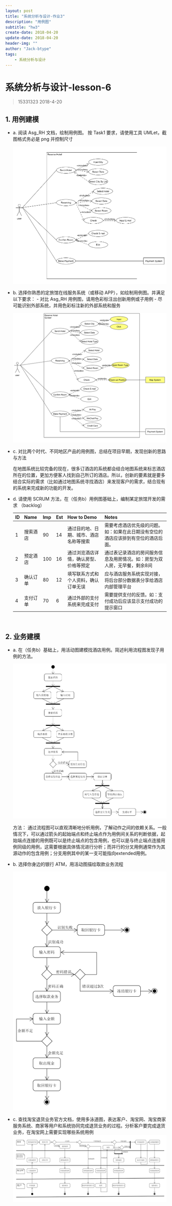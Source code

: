 ```yaml
---
layout: post
title: "系统分析与设计-作业3"
description: "用例图"
subtitle: "hw3"
create-date: 2018-04-20
update-date: 2018-04-20
header-img: ""
author: "Jack-btype"
tags:
    - 系统分析与设计
---
```


# 系统分析与设计-lesson-6

> 15331323 2018-4-20

## 1. 用例建模

   - a. 阅读 Asg_RH 文档，绘制用例图。 按 Task1 要求，请使用工具 UMLet，截图格式务必是 png 并控制尺寸

     ![1](https://github.com/Jack-btype/Jack-btype.github.io/blob/master/img/lesson6-1.PNG)

- b. 选择你熟悉的定旅馆在线服务系统（或移动 APP），如绘制用例图。并满足以下要求：
  \- 对比 Asg_RH 用例图，请用色彩标注出创新用例或子用例
  \- 尽可能识别外部系统，并用色彩标注新的外部系统和服务

  ![2](https://github.com/Jack-btype/Jack-btype.github.io/blob/master/img/lesson6-2.PNG)

- c. 对比两个时代、不同地区产品的用例图，总结在项目早期，发现创新的思路与方法

  在地图系统比较完备的现在，很多订酒店的系统都会结合地图系统来标志酒店所在的位置，更加方便客人找到自己所订的酒店。所以，创新的要素就是要多结合实际的需求（比如通过地图系统寻找酒店）来发现客户的需求，结合现有的系统来完成新的功能的开发。

- d. 请使用 SCRUM 方法，在（任务b）用例图基础上，编制某定旅馆开发的需求 （backlog）

  | ID   | Name     | Imp  | Est  | How to Demo                            | Notes                                                        |
  | ---- | -------- | ---- | ---- | -------------------------------------- | ------------------------------------------------------------ |
  | 1    | 搜索酒店 | 90   | 14   | 通过目的地、日期、城市、酒店名称等搜索 | 需要考虑酒店优先级的问题。如：如果在此日期没有空位的酒店应该排到有空位的酒店后面。 |
  | 2    | 预定酒店 | 100  | 16   | 通过浏览酒店详情，确认房型、价格等预定 | 通过表记录酒店的房间服务信息及用房情况。如：房型为双人房，无早餐，剩余8间 |
  | 3    | 确认订单 | 80   | 12   | 填写联系方式和个人资料，确认订单无误   | 应与酒店服务系统实现对接，将后台部分数据表分享给酒店内部管理平台 |
  | 4    | 支付订单 | 70   | 6    | 通过外部的支付系统来完成支付           | 需要提供支付的反馈。如：支付成功后应该显示支付成功的提示窗口 |

  ​


## 2. 业务建模
   - a. 在（任务b）基础上，用活动图建模找酒店用例。简述利用流程图发现子用例的方法。

     ![3](https://github.com/Jack-btype/Jack-btype.github.io/blob/master/img/lesson6-3.PNG)

     方法： 通过流程图可以直观清晰地分析用例，了解动作之间的依赖关系。一般情况下，可以通过箭头的起始端点和终止端点作为用例间关系的判断依据，起始端点连接的用例既可以是终止端点的包含用例，也可以是与终止端点连接用例同级的用例，这需要根据具体情况进行分析；而并行的分叉用例通常作为其源动作的包含用例；分支用例其中的某一支可能指向extended用例。

- b. 选择你身边的银行 ATM，用活动图描绘取款业务流程

  ![4](https://github.com/Jack-btype/Jack-btype.github.io/blob/master/img/lesson6-4.PNG)

- c. 查找淘宝退货业务官方文档，使用多泳道图，表达客户、淘宝网、淘宝商家服务系统、商家等用户和系统协同完成退货业务的过程。分析客户要完成退货业务，在淘宝网上需要实现哪些系统用例![5](https://github.com/Jack-btype/Jack-btype.github.io/blob/master/img/lesson6-5.PNG)

